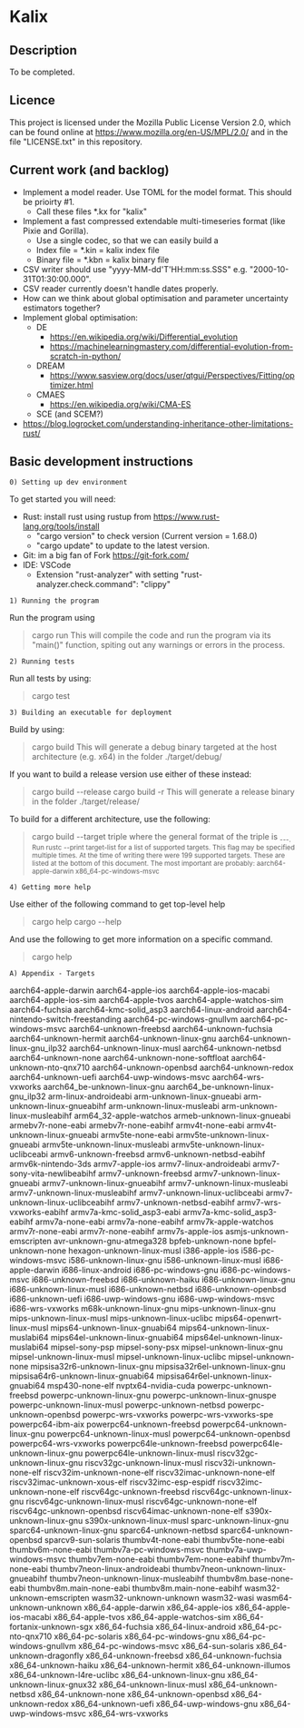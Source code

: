 
# Kalix

## Description

To be completed.


## Licence

This project is licensed under the Mozilla Public License Version 2.0, 
which can be found online at https://www.mozilla.org/en-US/MPL/2.0/ and in the file 
"LICENSE.txt" in this repository.


## Current work (and backlog)

- Implement a model reader. Use TOML for the model format. This should be prioirty #1.
  - Call these files *.kx for "kalix"
- Implement a fast compressed extendable multi-timeseries format (like Pixie and Gorilla).
  - Use a single codec, so that we can easily build a 
  - Index file = *.kin = kalix index file
  - Binary file = *.kbn = kalix binary file 
- CSV writer should use "yyyy-MM-dd'T'HH:mm:ss.SSS" e.g. "2000-10-31T01:30:00.000". 
- CSV reader currently doesn't handle dates properly. 
- How can we think about global optimisation and parameter uncertainty estimators together?
- Implement global optimisation:
   - DE 
     - https://en.wikipedia.org/wiki/Differential_evolution
     - https://machinelearningmastery.com/differential-evolution-from-scratch-in-python/
   - DREAM
     - https://www.sasview.org/docs/user/qtgui/Perspectives/Fitting/optimizer.html
   - CMAES 
     - https://en.wikipedia.org/wiki/CMA-ES
  - SCE (and SCEM?)
- https://blog.logrocket.com/understanding-inheritance-other-limitations-rust/


## Basic development instructions

~~~~~~~~~~~~~~~~~~~~~~~~~~~~~
0) Setting up dev environment
~~~~~~~~~~~~~~~~~~~~~~~~~~~~~

To get started you will need:
  - Rust: install rust using rustup from https://www.rust-lang.org/tools/install
    - "cargo version" to check version (Current version = 1.68.0)
    - "cargo update" to update to the latest version.
  - Git: im a big fan of Fork https://git-fork.com/
  - IDE: VSCode 
    - Extension "rust-analyzer" with setting "rust-analyzer.check.command": "clippy"

~~~~~~~~~~~~~~~~~~~~~~
1) Running the program
~~~~~~~~~~~~~~~~~~~~~~

Run the program using 
> cargo run
This will compile the code and run the program via its "main()" function, spiting out any warnings or errors in the process.

~~~~~~~~~~~~~~~~
2) Running tests
~~~~~~~~~~~~~~~~

Run all tests by using:
> cargo test

~~~~~~~~~~~~~~~~~~~~~~~~~~~~~~~~~~~~~~~~
3) Building an executable for deployment
~~~~~~~~~~~~~~~~~~~~~~~~~~~~~~~~~~~~~~~~

Build by using:
> cargo build
This will generate a debug binary targeted at the host architecture (e.g. x64) in the folder ./target/debug/ 

If you want to build a release version use either of these instead:
> cargo build --release
> cargo build -r
This will generate a release binary in the folder ./target/release/

To build for a different architecture, use the following:
> cargo build --target triple 
where the general format of the triple is <arch><sub>-<vendor>-<sys>-<abi>. Run rustc --print target-list for a list of supported targets. This flag may be specified multiple times. At the time of writing there were 199 supported targets. These are listed at the bottom of this document. The most important are probably:
   aarch64-apple-darwin
   x86_64-pc-windows-msvc

~~~~~~~~~~~~~~~~~~~~
4) Getting more help
~~~~~~~~~~~~~~~~~~~~

Use either of the following command to get top-level help
> cargo help
> cargo --help

And use the following to get more information on a specific command.
> cargo help <command>

~~~~~~~~~~~~~~~~~~~~~
A) Appendix - Targets
~~~~~~~~~~~~~~~~~~~~~

aarch64-apple-darwin
aarch64-apple-ios
aarch64-apple-ios-macabi
aarch64-apple-ios-sim
aarch64-apple-tvos
aarch64-apple-watchos-sim
aarch64-fuchsia
aarch64-kmc-solid_asp3
aarch64-linux-android
aarch64-nintendo-switch-freestanding
aarch64-pc-windows-gnullvm
aarch64-pc-windows-msvc
aarch64-unknown-freebsd
aarch64-unknown-fuchsia
aarch64-unknown-hermit
aarch64-unknown-linux-gnu
aarch64-unknown-linux-gnu_ilp32
aarch64-unknown-linux-musl
aarch64-unknown-netbsd
aarch64-unknown-none
aarch64-unknown-none-softfloat
aarch64-unknown-nto-qnx710
aarch64-unknown-openbsd
aarch64-unknown-redox
aarch64-unknown-uefi
aarch64-uwp-windows-msvc
aarch64-wrs-vxworks
aarch64_be-unknown-linux-gnu
aarch64_be-unknown-linux-gnu_ilp32
arm-linux-androideabi
arm-unknown-linux-gnueabi
arm-unknown-linux-gnueabihf
arm-unknown-linux-musleabi
arm-unknown-linux-musleabihf
arm64_32-apple-watchos
armeb-unknown-linux-gnueabi
armebv7r-none-eabi
armebv7r-none-eabihf
armv4t-none-eabi
armv4t-unknown-linux-gnueabi
armv5te-none-eabi
armv5te-unknown-linux-gnueabi
armv5te-unknown-linux-musleabi
armv5te-unknown-linux-uclibceabi
armv6-unknown-freebsd
armv6-unknown-netbsd-eabihf
armv6k-nintendo-3ds
armv7-apple-ios
armv7-linux-androideabi
armv7-sony-vita-newlibeabihf
armv7-unknown-freebsd
armv7-unknown-linux-gnueabi
armv7-unknown-linux-gnueabihf
armv7-unknown-linux-musleabi
armv7-unknown-linux-musleabihf
armv7-unknown-linux-uclibceabi
armv7-unknown-linux-uclibceabihf
armv7-unknown-netbsd-eabihf
armv7-wrs-vxworks-eabihf
armv7a-kmc-solid_asp3-eabi
armv7a-kmc-solid_asp3-eabihf
armv7a-none-eabi
armv7a-none-eabihf
armv7k-apple-watchos
armv7r-none-eabi
armv7r-none-eabihf
armv7s-apple-ios
asmjs-unknown-emscripten
avr-unknown-gnu-atmega328
bpfeb-unknown-none
bpfel-unknown-none
hexagon-unknown-linux-musl
i386-apple-ios
i586-pc-windows-msvc
i586-unknown-linux-gnu
i586-unknown-linux-musl
i686-apple-darwin
i686-linux-android
i686-pc-windows-gnu
i686-pc-windows-msvc
i686-unknown-freebsd
i686-unknown-haiku
i686-unknown-linux-gnu
i686-unknown-linux-musl
i686-unknown-netbsd
i686-unknown-openbsd
i686-unknown-uefi
i686-uwp-windows-gnu
i686-uwp-windows-msvc
i686-wrs-vxworks
m68k-unknown-linux-gnu
mips-unknown-linux-gnu
mips-unknown-linux-musl
mips-unknown-linux-uclibc
mips64-openwrt-linux-musl
mips64-unknown-linux-gnuabi64
mips64-unknown-linux-muslabi64
mips64el-unknown-linux-gnuabi64
mips64el-unknown-linux-muslabi64
mipsel-sony-psp
mipsel-sony-psx
mipsel-unknown-linux-gnu
mipsel-unknown-linux-musl
mipsel-unknown-linux-uclibc
mipsel-unknown-none
mipsisa32r6-unknown-linux-gnu
mipsisa32r6el-unknown-linux-gnu
mipsisa64r6-unknown-linux-gnuabi64
mipsisa64r6el-unknown-linux-gnuabi64
msp430-none-elf
nvptx64-nvidia-cuda
powerpc-unknown-freebsd
powerpc-unknown-linux-gnu
powerpc-unknown-linux-gnuspe
powerpc-unknown-linux-musl
powerpc-unknown-netbsd
powerpc-unknown-openbsd
powerpc-wrs-vxworks
powerpc-wrs-vxworks-spe
powerpc64-ibm-aix
powerpc64-unknown-freebsd
powerpc64-unknown-linux-gnu
powerpc64-unknown-linux-musl
powerpc64-unknown-openbsd
powerpc64-wrs-vxworks
powerpc64le-unknown-freebsd
powerpc64le-unknown-linux-gnu
powerpc64le-unknown-linux-musl
riscv32gc-unknown-linux-gnu
riscv32gc-unknown-linux-musl
riscv32i-unknown-none-elf
riscv32im-unknown-none-elf
riscv32imac-unknown-none-elf
riscv32imac-unknown-xous-elf
riscv32imc-esp-espidf
riscv32imc-unknown-none-elf
riscv64gc-unknown-freebsd
riscv64gc-unknown-linux-gnu
riscv64gc-unknown-linux-musl
riscv64gc-unknown-none-elf
riscv64gc-unknown-openbsd
riscv64imac-unknown-none-elf
s390x-unknown-linux-gnu
s390x-unknown-linux-musl
sparc-unknown-linux-gnu
sparc64-unknown-linux-gnu
sparc64-unknown-netbsd
sparc64-unknown-openbsd
sparcv9-sun-solaris
thumbv4t-none-eabi
thumbv5te-none-eabi
thumbv6m-none-eabi
thumbv7a-pc-windows-msvc
thumbv7a-uwp-windows-msvc
thumbv7em-none-eabi
thumbv7em-none-eabihf
thumbv7m-none-eabi
thumbv7neon-linux-androideabi
thumbv7neon-unknown-linux-gnueabihf
thumbv7neon-unknown-linux-musleabihf
thumbv8m.base-none-eabi
thumbv8m.main-none-eabi
thumbv8m.main-none-eabihf
wasm32-unknown-emscripten
wasm32-unknown-unknown
wasm32-wasi
wasm64-unknown-unknown
x86_64-apple-darwin
x86_64-apple-ios
x86_64-apple-ios-macabi
x86_64-apple-tvos
x86_64-apple-watchos-sim
x86_64-fortanix-unknown-sgx
x86_64-fuchsia
x86_64-linux-android
x86_64-pc-nto-qnx710
x86_64-pc-solaris
x86_64-pc-windows-gnu
x86_64-pc-windows-gnullvm
x86_64-pc-windows-msvc
x86_64-sun-solaris
x86_64-unknown-dragonfly
x86_64-unknown-freebsd
x86_64-unknown-fuchsia
x86_64-unknown-haiku
x86_64-unknown-hermit
x86_64-unknown-illumos
x86_64-unknown-l4re-uclibc
x86_64-unknown-linux-gnu
x86_64-unknown-linux-gnux32
x86_64-unknown-linux-musl
x86_64-unknown-netbsd
x86_64-unknown-none
x86_64-unknown-openbsd
x86_64-unknown-redox
x86_64-unknown-uefi
x86_64-uwp-windows-gnu
x86_64-uwp-windows-msvc
x86_64-wrs-vxworks
